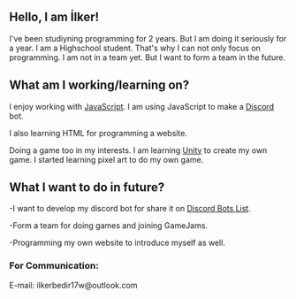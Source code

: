 <h2> Hello, I am İlker! </h2>
<p> I've been studiyning programming for 2 years. But I am doing it seriously for a year. I am a Highschool student. That's why I can not only focus on programming. I am not in a team yet. But I want to form a team in the future. <p>
  
<h2> What am I working/learning on? </h2>
<p> I enjoy working with <a href="https://www.javascript.com/">JavaScript</a>. I am using JavaScript to make a <a href="https://discord.com/">Discord</a> bot.<p>
  
<p> I also learning HTML for programming a website. <p>
  
<p> Doing a game too in my interests. I am learning <a href="https://unity.com/">Unity</a> to create my own game. I started learning pixel art to do my own game. <p>
  
<h2> What I want to do in future? </h2>
<p> -I want to develop my discord bot for share it on <a href="https://top.gg/tr">Discord Bots List</a>. <p>
<p> -Form a team for doing games and joining GameJams. <p>
<p> -Programming my own website to introduce myself as well. <p>

<h3> For Communication: </h3>
<p> E-mail: ilkerbedir17w@outlook.com <p>
